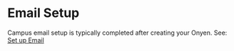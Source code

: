 # Email Setup

Campus email setup is typically completed after creating your Onyen. See: [Set up Email](onyen/setup-email.md)
